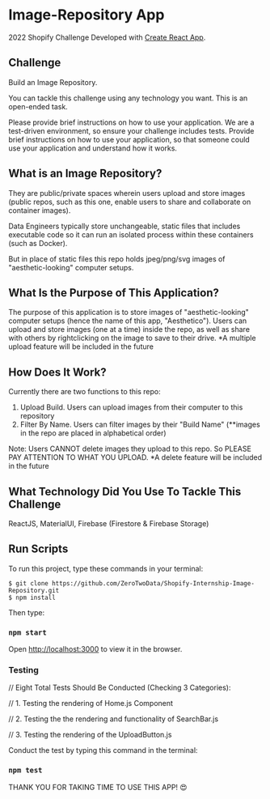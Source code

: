 # Image-Repository App

2022 Shopify Challenge Developed with [Create React App](https://github.com/facebook/create-react-app). 

## Challenge
Build an Image Repository.

You can tackle this challenge using any technology you want. This is an open-ended task.

Please provide brief instructions on how to use your application. We are a test-driven environment, so ensure your challenge includes tests. Provide brief instructions on how to use your application, so that someone could use your application and understand how it works.

## What is an Image Repository?
They are public/private spaces wherein users upload and store images (public repos, such as this one, enable users to share and collaborate on container images).

Data Engineers typically store unchangeable, static files that includes executable code so it can run an isolated process within these containers (such as Docker). 

But in place of static files this repo holds jpeg/png/svg images of "aesthetic-looking" computer setups.

## What Is the Purpose of This Application?
The purpose of this application is to store images of "aesthetic-looking" computer setups (hence the name of this app, "Aesthetico"). Users can upload and store images (one at a time) inside the repo, as well as share with others by rightclicking on the image to save to their drive. *A multiple upload feature will be included in the future

## How Does It Work?
Currently there are two functions to this repo:

1. Upload Build. Users can upload images from their computer to this repository
2. Filter By Name. Users can filter images by their "Build Name" (**images in the repo are placed in alphabetical order)

Note: Users CANNOT delete images they upload to this repo. So PLEASE PAY ATTENTION TO WHAT YOU UPLOAD. *A delete feature will be included in the future

## What Technology Did You Use To Tackle This Challenge
ReactJS, MaterialUI, Firebase (Firestore & Firebase Storage)

## Run Scripts

To run this project, type these commands in your terminal:
```
$ git clone https://github.com/ZeroTwoData/Shopify-Internship-Image-Repository.git
$ npm install
```
Then type:
### `npm start`

Open [http://localhost:3000](http://localhost:3000) to view it in the browser.

### Testing

// Eight Total Tests Should Be Conducted (Checking 3 Categories):

// 1. Testing the rendering of Home.js Component

// 2. Testing the the rendering and functionality of SearchBar.js

// 3. Testing the rendering of the UploadButton.js

Conduct the test by typing this command in the terminal:
### `npm test`

THANK YOU FOR TAKING TIME TO USE THIS APP! 😍


